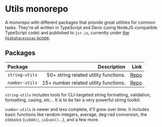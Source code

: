 # Utils monorepo

A monorepo with different packages that provide great utilities for common tasks. They're all written in TypeScript and Deno (using NodeJS-compatible TypeScript code) and published to `jsr.io`, currently under [the `@zakahacecosas` scope](https://jsr.io/@zakahacecosas).

## Packages

| Package        |                           Description |                                                                  Link |
| :------------- | ------------------------------------: | --------------------------------------------------------------------: |
| `string-utils` | 50+ string related utility functions. | [Repo](https://github.com/ZakaHaceCosas/dev-utils/tree/master/number) |
| `number-utils` | 15+ number related utility functions. | [Repo](https://github.com/ZakaHaceCosas/dev-utils/tree/master/number) |

`string-utils` includes tools for CLI-targeted string formatting, validation, formatting, casing, etc... It is to be fair a very powerful string toolkit.

`number-utils` is newer and less complete, it'll grow over time. It includes basic functions like random integers, average, deg-rad conversion, the _classics_ (`isOdd()`, `isEven()`...), and a few more.
